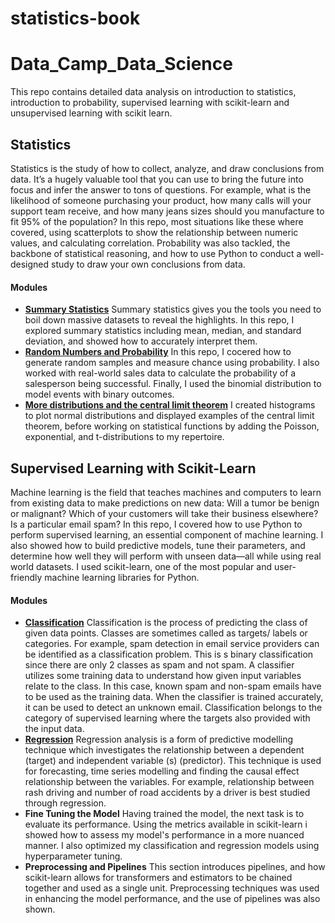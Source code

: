 # statistics-book
# Data_Camp_Data_Science
This repo contains detailed data analysis on introduction to statistics, introduction to probability, supervised learning with scikit-learn and unsupervised learning with scikit learn.

## Statistics
Statistics is the study of how to collect, analyze, and draw conclusions from data. It’s a hugely valuable tool that you can use to bring the future into focus and infer the answer to tons of questions. For example, what is the likelihood of someone purchasing your product, how many calls will your support team receive, and how many jeans sizes should you manufacture to fit 95% of the population? In this repo, most situations like these where covered, using scatterplots to show the relationship between numeric values, and calculating correlation. Probability was also tackled, the backbone of statistical reasoning, and how to use Python to conduct a well-designed study to draw your own conclusions from data.

#### Modules
* [**Summary Statistics**](https://github.com/Alexelofu/statistics-book/blob/main/Introduction%20to%20stats/food_consumption.ipynb)
Summary statistics gives you the tools you need to boil down massive datasets to reveal the highlights. In this repo, I explored summary statistics including   mean, median, and standard deviation, and showed how to accurately interpret them.
* [**Random Numbers and Probability**](https://github.com/Alexelofu/statistics-book/blob/main/Introduction%20to%20stats/Probability%20Intro.ipynb)
In this repo, I cocered how to generate random samples and measure chance using probability. I also worked with real-world sales data to calculate the probability of a salesperson being successful. Finally, I used the binomial distribution to model events with binary outcomes.
* [**More distributions and the central limit theorem**](https://github.com/Alexelofu/statistics-book/blob/main/Introduction%20to%20stats/Probability%20Distribution.ipynb)
I created histograms to plot normal distributions and displayed examples of the central limit theorem, before working on statistical functions by adding the Poisson, exponential, and t-distributions to my repertoire.

## Supervised Learning with Scikit-Learn
Machine learning is the field that teaches machines and computers to learn from existing data to make predictions on new data: Will a tumor be benign or malignant? Which of your customers will take their business elsewhere? Is a particular email spam? In this repo, I covered how to use Python to perform supervised learning, an essential component of machine learning. I also showed how to build predictive models, tune their parameters, and determine how well they will perform with unseen data—all while using real world datasets. I used scikit-learn, one of the most popular and user-friendly machine learning libraries for Python.

#### Modules
* [**Classification**](https://github.com/Alexelofu/statistics-book/blob/main/Supervised%20Learning/Classification.ipynb)
Classification is the process of predicting the class of given data points. Classes are sometimes called as targets/ labels or categories. For example, spam detection in email service providers can be identified as a classification problem. This is s binary classification since there are only 2 classes as spam and not spam. A classifier utilizes some training data to understand how given input variables relate to the class. In this case, known spam and non-spam emails have to be used as the training data. When the classifier is trained accurately, it can be used to detect an unknown email. Classification belongs to the category of supervised learning where the targets also provided with the input data.
* [**Regression**](https://github.com/Alexelofu/statistics-book/blob/main/Supervised%20Learning/Regression.ipynb)
Regression analysis is a form of predictive modelling technique which investigates the relationship between a dependent (target) and independent variable (s) (predictor). This technique is used for forecasting, time series modelling and finding the causal effect relationship between the variables. For example, relationship between rash driving and number of road accidents by a driver is best studied through regression.
* **Fine Tuning the Model**
Having trained the model, the next task is to evaluate its performance. Using the metrics available in scikit-learn i showed how to assess my model's performance in a more nuanced manner. I also optimized my classification and regression models using hyperparameter tuning.
* **Preprocessing and Pipelines**
This section introduces pipelines, and how scikit-learn allows for transformers and estimators to be chained together and used as a single unit. Preprocessing techniques was used in enhancing the model performance, and the use of pipelines was also shown. 



